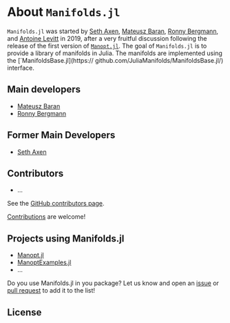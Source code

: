 # About `Manifolds.jl`

`Manifolds.jl` was started by [Seth Axen](https://github.com/sethaxen), [Mateusz Baran](https://github.com/mateuszbaran), [Ronny Bergmann](https://github.com/kellertuer), and [Antoine Levitt](https://github.com/antoine-levitt) in 2019, after a very fruitful discussion following the release of the first version of [`Manopt.jl`](https://manoptjl.org/). The goal of `Manifolds.jl` is to provide a library of manifolds in Julia. The manifolds are implemented using the [´ManifoldsBase.jl](https:// github.com/JuliaManifolds/ManifoldsBase.jl/) interface.

## Main developers

- [Mateusz Baran](https://github.com/mateuszbaran)
- [Ronny Bergmann](https://github.com/kellertuer)

## Former Main Developers

- [Seth Axen](https://github.com/sethaxen)

## Contributors

- ...

See the [GitHub contributors page](https://github.com/JuliaManifolds/Manifolds.jl/graphs/contributors).

[Contributions](CONTRIBUTING.md) are welcome!

## Projects using Manifolds.jl

- [Manopt.jl](https://manoptjl.org/)
- [ManoptExamples.jl](https://github.com/JuliaManifolds/ManoptExamples.jl)
- ...

Do you use Manifolds.jl in you package? Let us know and open an [issue](https://github.com/JuliaManifolds/Manifolds.jl/issues/new/choose) or [pull request](https://github.com/JuliaManifolds/Manifolds.jl/compare) to add it to the list!

## License